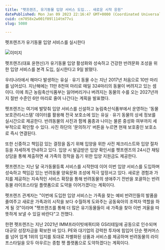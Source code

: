 ```yaml
---
title: "펫프렌즈, 유기동물 입양 서비스 도입... 새로운 시작 응원"
datePublished: Mon Jan 09 2023 22:16:47 GMT+0000 (Coordinated Universal Time)
cuid: cm7058x2w001f09l114tm77vi
slug: 5080

---
```



펫프렌즈가 유기동물 입양 서비스를 실시한다

![이미지](https://cdn.hashnode.com/res/hashnode/image/upload/v1739257899459/b92a39bd-8723-4f98-81a0-97e70ccf080f.jpeg)

펫프렌즈(대표 윤현신)가 유기동물 입양 활성화와 성숙하고 건강한 반려문화 조성을 위한 입양 서비스를 본격 도입, 실시한다고 9일 밝혔다.

우리나라에서 해마다 발생하는 유실ㆍ유기 동물 수는 지난 2017년 처음으로 10만 마리를 넘어섰다. 지난해에는 11만 8천여 마리로 매일 324마리의 동물이 버려지고 있는 셈이다. 이에 최근 농림축산식품부는 잃어버리거나 버려지는 동물의 수를 오는 2027년까지 절반 수준인 6만 마리로 줄여 나간다는 계획을 발표했다.

펫프렌즈는 여기에 발맞춰 입양 서비스를 신설하고 농림축산식품부에서 운영하는 '동물보호관리시스템' 데이터를 활용해 전국 보호소에 있는 유실ㆍ유기 동물의 상세 정보를 실시간으로 제공한다. 반려동물의 사진과 함께 품종과 나이는 물론 중성화 여부까지 세부적으로 확인할 수 있다. 사진 하단의 '문의하기' 버튼을 누르면 현재 보호중인 보호소로 즉시 연결된다.

또한 신중하고 책임감 있는 결정을 돕기 위해 입양을 위한 사전 체크리스트와 입양 절차 등을 자세하게 안내하고 있다. 입양 시 발급받은 입양 확인서를 펫프렌즈의 24시간 채팅 상담을 통해 제출하면 새 가족의 정착을 돕기 위한 입양 지원금도 제공한다.

펫프렌즈는 지난 달 국가동물등록 서비스를 시작한데 이어 이번 입양 서비스를 도입하며 성숙하고 책임감 있는 반려동물 양육문화 조성에 적극 앞장서고 있다. 새로운 경험과 가치를 제공하는 지속적인 서비스 확장을 통해 반려동물의 생애주기 전반을 포괄하는 반려동물 라이프스타일 플랫폼으로 도약을 이어가겠다는 계획이다.

펫프렌즈 관계자는 "이번에 도입한 입양 서비스는 가족을 찾는 예비 반려인들의 발품을 줄여주고 새로운 가족과의 시작을 보다 수월하게 도와주는 공동육아의 조력자 역할을 하게 될 것"이라며 "펫프렌즈를 통해 더 많은 유기동물들이 새 가족을 찾아 이번 겨울을 따뜻하게 보낼 수 있길 바란다"고 전했다.

한편 펫프렌즈는 지난 2021년 IMM프라이빗에쿼티와 GS리테일에 공동으로 인수되며 대규모 성장자금을 확보한 바 있다. PE와 대기업의 강력한 투자에 힘입어 단순 펫커머스를 넘어 업계 1위의 입지를 토대로 차별화된 상품과 서비스를 제공하며 반려동물의 라이프스타일을 모두 아우르는 종합 펫 플랫폼으로 도약하겠다는 계획이다.